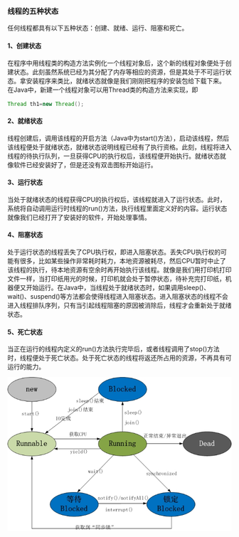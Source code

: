 ### 线程的五种状态

任何线程都具有以下五种状态：创建、就绪、运行、阻塞和死亡。

#### 1、创建状态

在程序中用线程类的构造方法实例化一个线程对象后，这个新的线程对象便处于创建状态。此刻虽然系统已经为其分配了内存等相应的资源，但是其处于不可运行状态。拿安装程序来类比，就绪状态就像是我们刚刚把程序的安装包给下载下来。	在Java中，新建一个线程对象可以用Thread类的构造方法来实现，即

```Java
Thread th1=new Thread();
```

#### 2、就绪状态

线程创建后，调用该线程的开启方法（Java中为start()方法），启动该线程，然后该线程便处于就绪状态，就绪状态说明线程已经有了执行资格。此刻，线程将进入线程的待执行队列，一旦获得CPU的执行权后，该线程便开始执行。就绪状态就像软件已经安装好了，但是还没有双击图标开始运行。

#### 3、运行状态

当处于就绪状态的线程获得CPU的执行权后，该线程就进入了运行状态。此时，系统将自动调用运行时线程的run()方法，执行线程里面定义好的内容。运行状态就像我们已经打开了安装好的软件，开始处理事情。

#### 4、阻塞状态

处于运行状态的线程丢失了CPU执行权，即进入阻塞状态。丢失CPU执行权的可能有很多，比如某些操作非常耗时耗力，本地资源被耗尽，然后CPU暂时中止了该线程的执行，待本地资源有空余时再开始执行该线程。就像是我们用打印机打印文件一样，当打印纸用光的时候，打印机就会处于暂停状态，待补充完打印纸，机器便又开始运行。在Java中，当线程处于就绪状态时，如果调用sleep()、wait()、suspend()等方法都会使得线程进入阻塞状态。进入阻塞状态的线程不会进入线程排队序列，只有当引起线程阻塞的原因被消除后，线程才会重新处于就绪状态。

#### 5、死亡状态

当正在运行的线程内定义的run()方法执行完毕后，或者线程调用了stop()方法时，线程便处于死亡状态。处于死亡状态的线程将返还所占用的资源，不再具有可运行的能力。

![img](/img/Java多线程-线程的状态变化/232002051747387.jpg)